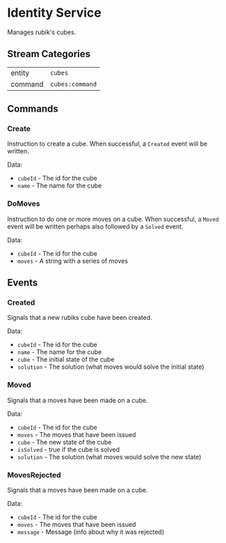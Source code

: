 # Identity Service

Manages rubik's cubes.

## Stream Categories

|         |                    |
| ------- | ------------------ |
| entity  | `cubes`            |
| command | `cubes:command`    |

## Commands

### Create

Instruction to create a cube.  When successful, a `Created` event will be written.

Data:

* `cubeId`   - The id for the cube
* `name`     - The name for the cube

### DoMoves

Instruction to do one or more moves on a cube. When successful, a `Moved` event will be written
perhaps also followed by a `Solved` event.

Data:

* `cubeId`   - The id for the cube
* `moves`    - A string with a series of moves

## Events

### Created

Signals that a new rubiks cube have been created.

Data:

* `cubeId`   - The id for the cube
* `name`     - The name for the cube
* `cube`     - The initial state of the cube
* `solution` - The solution (what moves would solve the initial state)

### Moved

Signals that a moves have been made on a cube.

Data:

* `cubeId`   - The id for the cube
* `moves`    - The moves that have been issued
* `cube`     - The new state of the cube
* `isSolved` - true if the cube is solved
* `solution` - The solution (what moves would solve the new state)

### MovesRejected

Signals that a moves have been made on a cube.

Data:

* `cubeId`   - The id for the cube
* `moves`    - The moves that have been issued
* `message`  - Message (info about why it was rejected)
